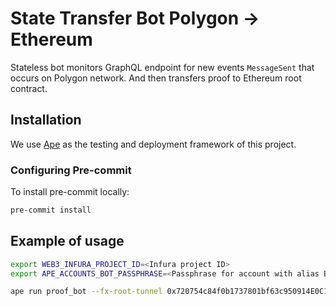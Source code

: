 # State Transfer Bot Polygon → Ethereum

Stateless bot monitors GraphQL endpoint for new events `MessageSent` that occurs on Polygon network. And then transfers proof to Ethereum root contract.

## Installation

We use [Ape](https://docs.apeworx.io/ape/stable/index.html) as the testing and deployment framework of this project.

### Configuring Pre-commit

To install pre-commit locally:

```bash
pre-commit install
```

## Example of usage

```bash
export WEB3_INFURA_PROJECT_ID=<Infura project ID>
export APE_ACCOUNTS_BOT_PASSPHRASE=<Passphrase for account with alias BOT>

ape run proof_bot --fx-root-tunnel 0x720754c84f0b1737801bf63c950914E0C1d4aCa2 --graphql-endpoint https://api.studio.thegraph.com/query/24143/polygonchildmumbai/version/latest --proof-generator https://proof-generator.polygon.technology/api/v1/mumbai/exit-payload/ --network :goerli:infura --account BOT
```